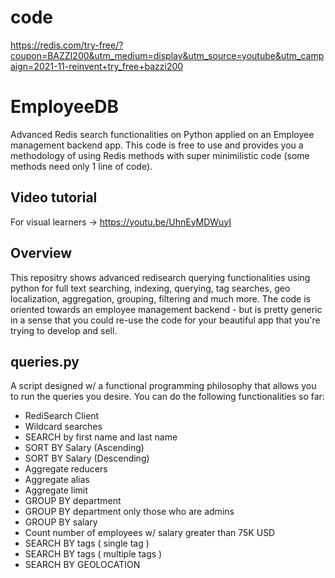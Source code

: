# code 
https://redis.com/try-free/?coupon=BAZZI200&utm_medium=display&utm_source=youtube&utm_campaign=2021-11-reinvent+try_free+bazzi200
# EmployeeDB
Advanced Redis search functionalities on Python applied on an Employee management backend app. This code is free to use and provides you a methodology of using Redis methods with super minimilistic code (some methods need only 1 line of code).

## Video tutorial
For visual learners -> https://youtu.be/UhnEyMDWuyI

## Overview
This repositry shows advanced redisearch querying functionalities using python for full text searching, indexing, querying, tag searches, geo localization, aggregation, grouping, filtering and much more. The code is oriented towards an employee management backend - but is pretty generic in a sense that you could re-use the code for your beautiful app that you're trying to develop and sell.

## queries.py
A script designed w/ a functional programming philosophy that allows you to run the queries you desire. You can do the following functionalities so far:
- RediSearch Client
- Wildcard searches
- SEARCH by first name and last name
- SORT BY Salary (Ascending)
- SORT BY Salary (Descending)
- Aggregate reducers
- Aggregate alias 
- Aggregate limit
- GROUP BY department 
- GROUP BY department only those who are admins
- GROUP BY salary
- Count number of employees w/ salary greater than 75K USD
- SEARCH BY tags ( single tag )
- SEARCH BY tags ( multiple tags ) 
- SEARCH BY GEOLOCATION
